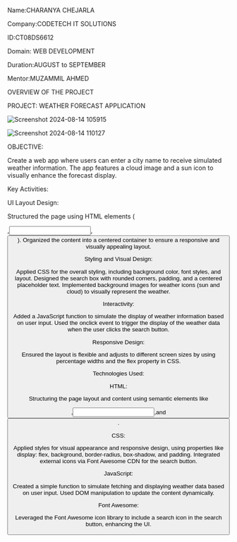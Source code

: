 Name:CHARANYA CHEJARLA

Company:CODETECH IT SOLUTIONS 

ID:CT08DS6612

Domain: WEB DEVELOPMENT 

Duration:AUGUST to SEPTEMBER

Mentor:MUZAMMIL AHMED

OVERVIEW OF THE PROJECT

PROJECT: WEATHER FORECAST APPLICATION

![Screenshot 2024-08-14 105915](https://github.com/user-attachments/assets/3bdea405-bb10-42a2-9f8c-49d762b4ca6a)


![Screenshot 2024-08-14 110127](https://github.com/user-attachments/assets/f42a8d5b-b2f3-4a01-9ba4-c2f9b4c708c1)

OBJECTIVE:

Create a web app where users can enter a city name to receive simulated weather information. The app features a cloud image and a sun icon to visually enhance the forecast display.

Key Activities:

UI Layout Design:

Structured the page using HTML elements (<div>,<input>,<button>).
Organized the content into a centered container to ensure a responsive and visually appealing layout.

Styling and Visual Design:

Applied CSS for the overall styling, including background color, font styles, and layout.
Designed the search box with rounded corners, padding, and a centered placeholder text.
Implemented background images for weather icons (sun and cloud) to visually represent the weather.

Interactivity:

Added a JavaScript function to simulate the display of weather information based on user input.
Used the onclick event to trigger the display of the weather data when the user clicks the search button.

Responsive Design:

Ensured the layout is flexible and adjusts to different screen sizes by using percentage widths and the flex property in CSS.

Technologies Used:

HTML:

Structuring the page layout and content using semantic elements like <div>,<input>,and<button>.

CSS:

Applied styles for visual appearance and responsive design, using properties like display: flex, background, border-radius, box-shadow, and padding.
Integrated external icons via Font Awesome CDN for the search button.

JavaScript:

Created a simple function to simulate fetching and displaying weather data based on user input.
Used DOM manipulation to update the content dynamically.

Font Awesome:

Leveraged the Font Awesome icon library to include a search icon in the search button, enhancing the UI.
